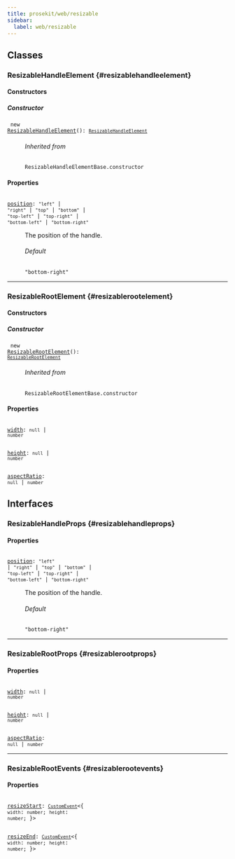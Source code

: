 ```yaml
---
title: prosekit/web/resizable
sidebar:
  label: web/resizable
---
```


## Classes

### ResizableHandleElement {#resizablehandleelement}

#### Constructors

##### Constructor

<dl>

<dt>

<code data-typedoc-code><i></i> new <a id="constructor" href="#constructor">ResizableHandleElement</a>(): [`ResizableHandleElement`](#resizablehandleelement)</code>

</dt>

<dd>

###### Inherited from

`ResizableHandleElementBase.constructor`

</dd>

</dl>

#### Properties

<dl>

<dt>

<code data-typedoc-code><i></i> <a id="position" href="#position">position</a>: `"left"` \| `"right"` \| `"top"` \| `"bottom"` \| `"top-left"` \| `"top-right"` \| `"bottom-left"` \| `"bottom-right"`</code>

</dt>

<dd>

The position of the handle.

###### Default

`"bottom-right"`

</dd>

</dl>

***

### ResizableRootElement {#resizablerootelement}

#### Constructors

##### Constructor

<dl>

<dt>

<code data-typedoc-code><i></i> new <a id="constructor-1" href="#constructor-1">ResizableRootElement</a>(): [`ResizableRootElement`](#resizablerootelement)</code>

</dt>

<dd>

###### Inherited from

`ResizableRootElementBase.constructor`

</dd>

</dl>

#### Properties

<dl>

<dt>

<code data-typedoc-code><i></i> <a id="width" href="#width">width</a>: `null` \| `number`</code>

</dt>

</dl>

<dl>

<dt>

<code data-typedoc-code><i></i> <a id="height" href="#height">height</a>: `null` \| `number`</code>

</dt>

</dl>

<dl>

<dt>

<code data-typedoc-code><i></i> <a id="aspectratio" href="#aspectratio">aspectRatio</a>: `null` \| `number`</code>

</dt>

</dl>

## Interfaces

### ResizableHandleProps {#resizablehandleprops}

#### Properties

<dl>

<dt>

<code data-typedoc-code><i></i> <a id="position-1" href="#position-1">position</a>: `"left"` \| `"right"` \| `"top"` \| `"bottom"` \| `"top-left"` \| `"top-right"` \| `"bottom-left"` \| `"bottom-right"`</code>

</dt>

<dd>

The position of the handle.

###### Default

`"bottom-right"`

</dd>

</dl>

***

### ResizableRootProps {#resizablerootprops}

#### Properties

<dl>

<dt>

<code data-typedoc-code><i></i> <a id="width-1" href="#width-1">width</a>: `null` \| `number`</code>

</dt>

</dl>

<dl>

<dt>

<code data-typedoc-code><i></i> <a id="height-1" href="#height-1">height</a>: `null` \| `number`</code>

</dt>

</dl>

<dl>

<dt>

<code data-typedoc-code><i></i> <a id="aspectratio-1" href="#aspectratio-1">aspectRatio</a>: `null` \| `number`</code>

</dt>

</dl>

***

### ResizableRootEvents {#resizablerootevents}

#### Properties

<dl>

<dt>

<code data-typedoc-code><i></i> <a id="resizestart" href="#resizestart">resizeStart</a>: [`CustomEvent`](https://developer.mozilla.org/docs/Web/API/CustomEvent)\<\{ `width`: `number`; `height`: `number`; \}\></code>

</dt>

</dl>

<dl>

<dt>

<code data-typedoc-code><i></i> <a id="resizeend" href="#resizeend">resizeEnd</a>: [`CustomEvent`](https://developer.mozilla.org/docs/Web/API/CustomEvent)\<\{ `width`: `number`; `height`: `number`; \}\></code>

</dt>

</dl>
